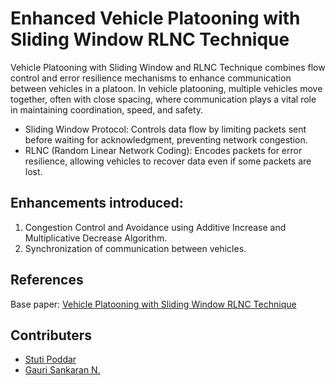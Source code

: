 # Enhanced Vehicle Platooning with Sliding Window RLNC Technique
Vehicle Platooning with Sliding Window and RLNC Technique combines flow control and error resilience mechanisms to enhance communication between vehicles in a platoon. In vehicle platooning, multiple vehicles move together, often with close spacing, where communication plays a vital role in maintaining coordination, speed, and safety.
- Sliding Window Protocol: Controls data flow by limiting packets sent before waiting for acknowledgment, preventing network congestion.
- RLNC (Random Linear Network Coding): Encodes packets for error resilience, allowing vehicles to recover data even if some packets are lost.
  
## Enhancements introduced:
 1. Congestion Control and Avoidance using Additive Increase and Multiplicative Decrease Algorithm.
 2. Synchronization of communication between vehicles.

## References
Base paper:
[Vehicle Platooning with Sliding Window RLNC Technique](https://drive.google.com/file/d/132Tv154_KG6EUpcnoUk2YeHps87DvKGl/view?usp=drivesdk)

## Contributers
- [Stuti Poddar](https://github.com/Stuti-Poddar)
- [Gauri Sankaran N.](https://github.com/GSuser8)
